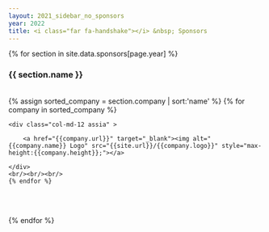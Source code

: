 ```yaml
---
layout: 2021_sidebar_no_sponsors
year: 2022
title: <i class="far fa-handshake"></i> &nbsp; Sponsors
---
```


{% for section in site.data.sponsors[page.year] %}
<h3 class="centre">{{ section.name }}</h3>
<br/>
<div >
	{% assign sorted_company = section.company | sort:'name' %}
	{% for company in sorted_company %}

	<div class="col-md-12 assia" >
  <!--
    <img alt="{{company.name}} Logo" src="{{site.url}}/{{company.logo}}" style="max-height:{{company.height}};" >-->

		<a href="{{company.url}}" target="_blank"><img alt="{{company.name}} Logo" src="{{site.url}}/{{company.logo}}" style="max-height:{{company.height}};"></a>

	</div>
	<br/><br/><br/>
	{% endfor %}
	
</div>
<br><br>

{% endfor %}
